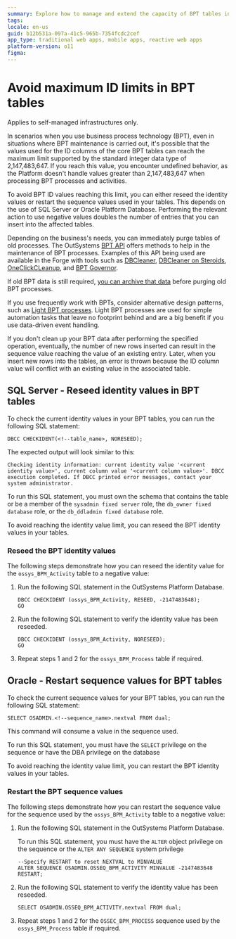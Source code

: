 ```yaml
---
summary: Explore how to manage and extend the capacity of BPT tables in SQL Server by reseeding identity values using OutSystems 11 (O11) tools and APIs.
tags: 
locale: en-us
guid: b12b531a-097a-41c5-965b-7354fcdc2cef
app_type: traditional web apps, mobile apps, reactive web apps
platform-version: o11
figma:
---
```


# Avoid maximum ID limits in BPT tables

<div class="info" markdown="1">

Applies to self-managed infrastructures only.

</div>

In scenarios when you use business process technology (BPT), even in situations where BPT maintenance is carried out, it's possible that the values used for the ID columns of the core BPT tables can reach the maximum limit supported by the standard integer data type of 2,147,483,647. If you reach this value, you encounter undefined behavior, as the Platform doesn't handle values greater than 2,147,483,647 when processing BPT processes and activities.

To avoid BPT ID values reaching this limit, you can either reseed the identity values or restart the sequence values used in your tables. This depends on the use of SQL Server or Oracle Platform Database. Performing the relevant action to use negative values doubles the number of entries that you can insert into the affected tables.

Depending on the business's needs, you can immediately purge tables of old processes. The OutSystems [BPT API](../../ref/apis/auto/bpt-api.final.md) offers methods to help in the maintenance of BPT processes. Examples of this API being used are available in the Forge with tools such as [DBCleaner](https://www.outsystems.com/forge/component-overview/423/dbcleaner-o11), [DBCleaner on Steroids](https://www.outsystems.com/forge/component-overview/5018/db-cleaner-on-steroids-o11), [OneClickCLeanup](https://www.outsystems.com/forge/component-overview/2176/oneclickcleanup-o11), and [BPT Governor](https://www.outsystems.com/forge/component-overview/17901/bpt-governor-o11).

If old BPT data is still required, [you can archive that data](https://success.outsystems.com/documentation/how_to_guides/processes/how_to_archive_old_processes_bpt/) before purging old BPT processes.

If you use frequently work with BPTs, consider alternative design patterns, such as [Light BPT processes](light-process.md). Light BPT processes are used for simple automation tasks that leave no footprint behind and are a big benefit if you use data-driven event handling.

<div class="warning" markdown="1">

If you don't clean up your BPT data after performing the specified operation, eventually, the number of new rows inserted can result in the sequence value reaching the value of an existing entry. Later, when you insert new rows into the tables, an error is thrown because the ID column value will conflict with an existing value in the associated table.

</div>

## SQL Server - Reseed identity values in BPT tables 

To check the current identity values in your BPT tables, you can run the following SQL statement:

```
DBCC CHECKIDENT(<!--table_name>, NORESEED);
```

The expected output will look similar to this:

```
Checking identity information: current identity value '<current identity value>', current column value '<current column value>'. DBCC execution completed. If DBCC printed error messages, contact your system administrator.
```

<div class="info" markdown="1">

To run this SQL statement, you must own the schema that contains the table or be a member of the `sysadmin fixed server` role, the `db_owner fixed database` role, or the `db_ddladmin fixed database` role.

</div>

To avoid reaching the identity value limit, you can reseed the BPT identity values in your tables.

### Reseed the BPT identity values

The following steps demonstrate how you can reseed the identity value for the `ossys_BPM_Activity` table to a negative value:

1. Run the following SQL statement in the OutSystems Platform Database.

    ```
    DBCC CHECKIDENT (ossys_BPM_Activity, RESEED, -2147483648);
    GO
    ```

1. Run the following SQL statement to verify the identity value has been reseeded.

    ```
    DBCC CHECKIDENT (ossys_BPM_Activity, NORESEED);
    GO
    ```

1. Repeat steps 1 and 2 for the `ossys_BPM_Process` table if required.

## Oracle - Restart sequence values for BPT tables 

To check the current sequence values for your BPT tables, you can run the following SQL statement:

```
SELECT OSADMIN.<!--sequence_name>.nextval FROM dual;
```

<div class="info" markdown="1">

This command will consume a value in the sequence used.

To run this SQL statement, you must have the `SELECT` privilege on the sequence or have the DBA privilege on the database

</div>

To avoid reaching the identity value limit, you can restart the BPT identity values in your tables.

### Restart the BPT sequence values

The following steps demonstrate how you can restart the sequence value for the sequence used by the `ossys_BPM_Activity` table to a negative value:

1. Run the following SQL statement in the OutSystems Platform Database.

    <div class="info" markdown="1">

    To run this SQL statement, you must have the `ALTER` object privilege on the sequence or the `ALTER ANY SEQUENCE` system privilege

    </div>

    ```
    --Specify RESTART to reset NEXTVAL to MINVALUE
    ALTER SEQUENCE OSADMIN.OSSEQ_BPM_ACTIVITY MINVALUE -2147483648 RESTART;
    ```

1. Run the following SQL statement to verify the identity value has been reseeded.

    ```
    SELECT OSADMIN.OSSEQ_BPM_ACTIVITY.nextval FROM dual;
    ```

1. Repeat steps 1 and 2 for the `OSSEC_BPM_PROCESS` sequence used by the `ossys_BPM_Process` table if required.

